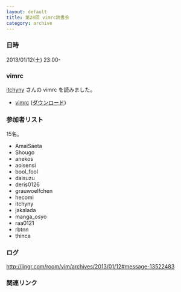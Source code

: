 ```yaml
---
layout: default
title: 第28回 vimrc読書会
category: archive
---
```


### 日時
2013/01/12(土) 23:00-

### vimrc
[itchyny](https://github.com/itchyny) さんの vimrc を読みました。

- [vimrc](https://github.com/itchyny/dotfiles/blob/eba53c32ce05d410a46b00119f7a25341bd6cb37/.vimrc) ([ダウンロード](https://raw.github.com/itchyny/dotfiles/eba53c32ce05d410a46b00119f7a25341bd6cb37/.vimrc))

### 参加者リスト

15名。

- AmaiSaeta
- Shougo
- anekos
- aoisensi
- bool_fool
- daisuzu
- deris0126
- grauwoelfchen
- hecomi
- itchyny
- jakalada
- manga_osyo
- raa0121
- rbtnn
- thinca

### ログ
<http://lingr.com/room/vim/archives/2013/01/12#message-13522483>

### 関連リンク

